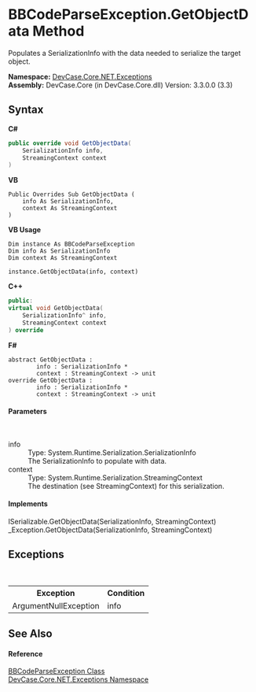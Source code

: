 # BBCodeParseException.GetObjectData Method 
 

Populates a SerializationInfo with the data needed to serialize the target object.

**Namespace:**&nbsp;<a href="N_DevCase_Core_NET_Exceptions">DevCase.Core.NET.Exceptions</a><br />**Assembly:**&nbsp;DevCase.Core (in DevCase.Core.dll) Version: 3.3.0.0 (3.3)

## Syntax

**C#**<br />
``` C#
public override void GetObjectData(
	SerializationInfo info,
	StreamingContext context
)
```

**VB**<br />
``` VB
Public Overrides Sub GetObjectData ( 
	info As SerializationInfo,
	context As StreamingContext
)
```

**VB Usage**<br />
``` VB Usage
Dim instance As BBCodeParseException
Dim info As SerializationInfo
Dim context As StreamingContext

instance.GetObjectData(info, context)
```

**C++**<br />
``` C++
public:
virtual void GetObjectData(
	SerializationInfo^ info, 
	StreamingContext context
) override
```

**F#**<br />
``` F#
abstract GetObjectData : 
        info : SerializationInfo * 
        context : StreamingContext -> unit 
override GetObjectData : 
        info : SerializationInfo * 
        context : StreamingContext -> unit 
```


#### Parameters
&nbsp;<dl><dt>info</dt><dd>Type: System.Runtime.Serialization.SerializationInfo<br />The SerializationInfo to populate with data.</dd><dt>context</dt><dd>Type: System.Runtime.Serialization.StreamingContext<br />The destination (see StreamingContext) for this serialization.</dd></dl>

#### Implements
ISerializable.GetObjectData(SerializationInfo, StreamingContext)<br />_Exception.GetObjectData(SerializationInfo, StreamingContext)<br />

## Exceptions
&nbsp;<table><tr><th>Exception</th><th>Condition</th></tr><tr><td>ArgumentNullException</td><td>info</td></tr></table>

## See Also


#### Reference
<a href="T_DevCase_Core_NET_Exceptions_BBCodeParseException">BBCodeParseException Class</a><br /><a href="N_DevCase_Core_NET_Exceptions">DevCase.Core.NET.Exceptions Namespace</a><br />